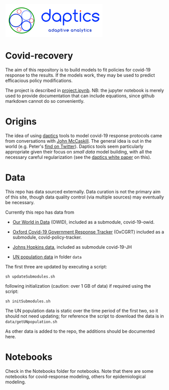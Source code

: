 

<p>
<a href="https://daptics.ai">
<img src="images/dapticslogotag.png" width="308" height="104" />
</a>
</p>

# Covid-recovery

The aim of this repository is to build models to fit policies for covid-19 response to the results.  If the models work, they may be used to predict efficacious policy modifications.

The project is described in [project.ipynb](https://github.com/ProtoLife/covid-recovery/blob/master/project.ipynb).  NB: the jupyter notebook is merely used to provide documentation that can include equations, since github markdown cannot do so conveniently.

# Origins

The idea of using [daptics](https://daptics.ai) tools to model covid-19 response protocols came from conversations with [John McCaskill](http://biomip.org).  The general idea is out in the world (e.g. Peter's [find on Twitter](https://twitter.com/btshapir/status/1258385835562536964?s=21)).  Daptics tools seem particularly appropriate given their focus on *small data* model building, with all the necessary careful regularization (see the [daptics white paper](https://daptics.ai/pdf/White.pdf) on this).  

# Data

This repo has data sourced externally.  Data curation is not the primary aim of this site, though data quality control (via multiple sources) may eventually be necessary.

Currently this repo has data from

* [Our World in Data](https://github.com/owid/covid-19-data)  (OWID), included as a submodule, covid-19-owid.

* [Oxford Covid-19 Government Response Tracker](https://github.com/OxCGRT/covid-policy-tracker) (OxCGRT) included as a submodule, covid-policy-tracker.

* [Johns Hopkins data](https://github.com/CSSEGISandData/COVID-19.git), included as submodule covid-19-JH

* [UN population data](https://population.un.org) in folder `data`

The first three are updated by executing a script:
```
sh updateSubmodules.sh
```
following initialization (caution: over 1 GB of data) if required using the script:
```
sh initSubmodules.sh
```
The UN population data is static over the time period of the first two, so it should not need updating; for reference the script to download the data is in `data/getUNpopulation.sh`

As other data is added to the repo, the additions should be documented here.

# Notebooks

Check in the Notebooks folder for notebooks. Note that there are some notebooks for covid-response modeling, others for epidemiological modeling.



